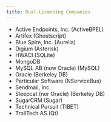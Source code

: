 ```yaml
---
title: Dual-Licensing Companies
---
```

- Active Endpoints, Inc. (ActiveBPEL)
- Artifex (Ghostscript)
- Blue Spire, Inc. (Aurelia)
- Digium (Asterisk)
- HWACI (SQLite)
- MongoDB
- MySQL AB (now Oracle) (MySQL)
- Oracle (Berkeley DB)
- Particular Software (NServiceBus)
- Sendmail, Inc.
- Sleepcat (nor Oracle) (Berkeley DB)
- SugarCRM (Sugar)
- Technical Pursuit (TIBET)
- TrollTech AS (Qt)
